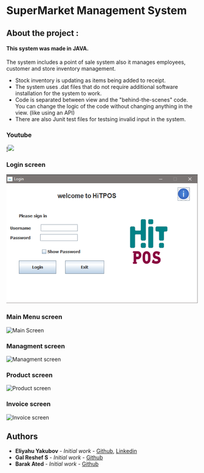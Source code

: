 # SuperMarket Management System

## About the project :
#### This system was made in JAVA.
The system includes a point of sale system also it manages employees, customer and store inventory management.

- Stock inventory is updating as items being added to receipt.
- The system uses .dat files that do not require additional software installation for the system to work.
- Code is separated between view and the "behind-the-scenes" code. 
You can change the logic of the code without changing anything in the view. (like using an API) 
- There are also Junit test files for testsing invalid input in the system.

### Youtube
[!<img src="https://github.com/galsreshef/SuperMarket-Management/blob/master/SuperMarket-Management/Screenshots/youtube.png" width="500">
](https://youtu.be/TCreQP8XK08 "YouTube Video")

### Login screen
![Log in screen](https://github.com/galsreshef/SuperMarket-Management/blob/master/SuperMarket-Management/Screenshots/Log%20in%20screen.png)

### Main Menu screen
![Main Screen](https://github.com/galsreshef/SuperMarket-Management/blob/master/SuperMarket-Management/Screenshots/main%20screen.png)

### Managment screen
![Managment screen](https://github.com/galsreshef/SuperMarket-Management/blob/master/SuperMarket-Management/Screenshots/Managment%20screen.png)

### Product screen
![Product screen](https://github.com/galsreshef/SuperMarket-Management/blob/master/SuperMarket-Management/Screenshots/Product%20screen.png)

### Invoice screen
![ Invoice screen](https://github.com/galsreshef/SuperMarket-Management/blob/master/SuperMarket-Management/Screenshots/Invoice%20screen.png)


## Authors

* **Eliyahu Yakubov** - *Initial work* - [Github](https://github.com/EliYakubov7), [Linkedin](https://www.linkedin.com/in/eli-yakubov-961908173)
* **Gal Reshef S** - *Initial work* - [Github](https://github.com/galsreshef)
* **Barak Ated** - *Initial work* - [Github](https://github.com/barak03)
